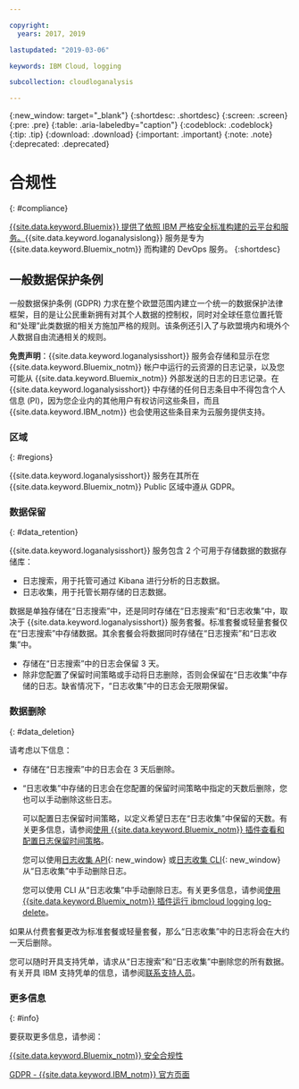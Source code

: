 ```yaml
---

copyright:
  years: 2017, 2019

lastupdated: "2019-03-06"

keywords: IBM Cloud, logging

subcollection: cloudloganalysis

---
```


{:new_window: target="_blank"}
{:shortdesc: .shortdesc}
{:screen: .screen}
{:pre: .pre}
{:table: .aria-labeledby="caption"}
{:codeblock: .codeblock}
{:tip: .tip}
{:download: .download}
{:important: .important}
{:note: .note}
{:deprecated: .deprecated}


# 合规性
{: #compliance}

[{{site.data.keyword.Bluemix}} 提供了依照 IBM 严格安全标准构建的云平台和服务。](/docs/security/compliance.html#compliance){{site.data.keyword.loganalysislong}} 服务是专为 {{site.data.keyword.Bluemix_notm}} 而构建的 DevOps 服务。
{:shortdesc}


## 一般数据保护条例

一般数据保护条例 (GDPR) 力求在整个欧盟范围内建立一个统一的数据保护法律框架，目的是让公民重新拥有对其个人数据的控制权，同时对全球任意位置托管和“处理”此类数据的相关方施加严格的规则。该条例还引入了与欧盟境内和境外个人数据自由流通相关的规则。 

**免责声明**：{{site.data.keyword.loganalysisshort}} 服务会存储和显示在您 {{site.data.keyword.Bluemix_notm}} 帐户中运行的云资源的日志记录，以及您可能从 {{site.data.keyword.Bluemix_notm}} 外部发送的日志的日志记录。在 {{site.data.keyword.loganalysisshort}} 中存储的任何日志条目中不得包含个人信息 (PI)，因为您企业内的其他用户有权访问这些条目，而且 {{site.data.keyword.IBM_notm}} 也会使用这些条目来为云服务提供支持。

### 区域
{: #regions}

{{site.data.keyword.loganalysisshort}} 服务在其所在 {{site.data.keyword.Bluemix_notm}} Public 区域中遵从 GDPR。


### 数据保留
{: #data_retention}

{{site.data.keyword.loganalysisshort}} 服务包含 2 个可用于存储数据的数据存储库： 

* 日志搜索，用于托管可通过 Kibana 进行分析的日志数据。
* 日志收集，用于托管长期存储的日志数据。

数据是单独存储在“日志搜索”中，还是同时存储在“日志搜索”和“日志收集”中，取决于 {{site.data.keyword.loganalysisshort}} 服务套餐。标准套餐或轻量套餐仅在“日志搜索”中存储数据。其余套餐会将数据同时存储在“日志搜索”和“日志收集”中。

* 存储在“日志搜索”中的日志会保留 3 天。
* 除非您配置了保留时间策略或手动将日志删除，否则会保留在“日志收集”中存储的日志。缺省情况下，“日志收集”中的日志会无限期保留。



### 数据删除
{: #data_deletion}

请考虑以下信息：

* 存储在“日志搜索”中的日志会在 3 天后删除。

* “日志收集”中存储的日志会在您配置的保留时间策略中指定的天数后删除，您也可以手动删除这些日志。 

    可以配置日志保留时间策略，以定义希望日志在“日志收集”中保留的天数。有关更多信息，请参阅[使用 {{site.data.keyword.Bluemix_notm}} 插件查看和配置日志保留时间策略](/docs/services/CloudLogAnalysis/how-to/manage-logs?topic=cloudloganalysis-configuring_retention_policy#configuring_retention_policy)。

    您可以使用[日志收集 API](https://console.bluemix.net/apidocs/948-ibm-cloud-log-collection-api?&language=node&env_id=ibm%3Ayp%3Aus-south#introduction){: new_window} 或[日志收集 CLI](/docs/services/CloudLogAnalysis/reference?topic=cloudloganalysis-log_analysis_cli#log_analysis_cli){: new_window} 从“日志收集”中手动删除日志。 

    您可以使用 CLI 从“日志收集”中手动删除日志。有关更多信息，请参阅[使用 {{site.data.keyword.Bluemix_notm}} 插件运行 ibmcloud logging log-delete](/docs/services/CloudLogAnalysis/how-to/manage-logs?topic=cloudloganalysis-deleting_logs#deleting_logs)。


如果从付费套餐更改为标准套餐或轻量套餐，那么“日志收集”中的日志将会在大约一天后删除。

您可以随时开具支持凭单，请求从“日志搜索”和“日志收集”中删除您的所有数据。有关开具 IBM 支持凭单的信息，请参阅[联系支持人员](/docs/get-support?topic=get-support-getting-customer-support#getting-customer-support)。



### 更多信息
{: #info}

要获取更多信息，请参阅：

[{{site.data.keyword.Bluemix_notm}} 安全合规性](/docs/security/compliance.html#compliance)

[GDPR - {{site.data.keyword.IBM_notm}} 官方页面](https://www.ibm.com/data-responsibility/gdpr/)



